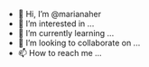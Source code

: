 - 👋 Hi, I’m @marianaher
- 👀 I’m interested in ...
- 🌱 I’m currently learning ...
- 💞️ I’m looking to collaborate on ...
- 📫 How to reach me ...

<!---
marianaher/marianaher is a ✨ special ✨ repository because its `README.md` (this file) appears on your GitHub profile.
You can click the Preview link to take a look at your changes.
--->

